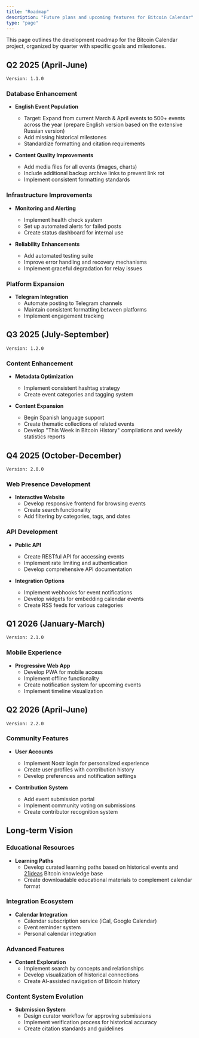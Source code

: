 ```yaml
---
title: "Roadmap"
description: "Future plans and upcoming features for Bitcoin Calendar"
type: "page"
---
```


This page outlines the development roadmap for the Bitcoin Calendar project, organized by quarter with specific goals and milestones.

## Q2 2025 (April-June)

`Version: 1.1.0`

### Database Enhancement
- **English Event Population**
  - Target: Expand from current March & April events to 500+ events across the year (prepare English version based on the extensive Russian version)
  - Add missing historical milestones
  - Standardize formatting and citation requirements

- **Content Quality Improvements**
  - Add media files for all events (images, charts)
  - Include additional backup archive links to prevent link rot
  - Implement consistent formatting standards

### Infrastructure Improvements
- **Monitoring and Alerting**
  - Implement health check system
  - Set up automated alerts for failed posts
  - Create status dashboard for internal use

- **Reliability Enhancements**
  - Add automated testing suite
  - Improve error handling and recovery mechanisms
  - Implement graceful degradation for relay issues

### Platform Expansion
- **Telegram Integration**
  - Automate posting to Telegram channels
  - Maintain consistent formatting between platforms
  - Implement engagement tracking

## Q3 2025 (July-September)

`Version: 1.2.0`

### Content Enhancement
- **Metadata Optimization**
  - Implement consistent hashtag strategy
  - Create event categories and tagging system

- **Content Expansion**
  - Begin Spanish language support
  - Create thematic collections of related events
  - Develop "This Week in Bitcoin History" compilations and weekly statistics reports

## Q4 2025 (October-December)
`Version: 2.0.0`

### Web Presence Development
- **Interactive Website**
  - Develop responsive frontend for browsing events
  - Create search functionality
  - Add filtering by categories, tags, and dates

### API Development
- **Public API**
  - Create RESTful API for accessing events
  - Implement rate limiting and authentication
  - Develop comprehensive API documentation

- **Integration Options**
  - Implement webhooks for event notifications
  - Develop widgets for embedding calendar events
  - Create RSS feeds for various categories

## Q1 2026 (January-March)

`Version: 2.1.0`

### Mobile Experience
- **Progressive Web App**
  - Develop PWA for mobile access
  - Implement offline functionality
  - Create notification system for upcoming events
  - Implement timeline visualization

## Q2 2026 (April-June)

`Version: 2.2.0`

### Community Features
- **User Accounts**
  - Implement Nostr login for personalized experience
  - Create user profiles with contribution history
  - Develop preferences and notification settings

- **Contribution System**
  - Add event submission portal
  - Implement community voting on submissions
  - Create contributor recognition system

## Long-term Vision

### Educational Resources
- **Learning Paths**
  - Develop curated learning paths based on historical events and [21ideas](https://21ideas.org/en/) Bitcoin knowledge base
  - Create downloadable educational materials to complement calendar format

### Integration Ecosystem
- **Calendar Integration**
  - Calendar subscription service (iCal, Google Calendar)
  - Event reminder system
  - Personal calendar integration

### Advanced Features
- **Content Exploration**
  - Implement search by concepts and relationships
  - Develop visualization of historical connections
  - Create AI-assisted navigation of Bitcoin history

### Content System Evolution
- **Submission System**
  - Design curator workflow for approving submissions
  - Implement verification process for historical accuracy
  - Create citation standards and guidelines
